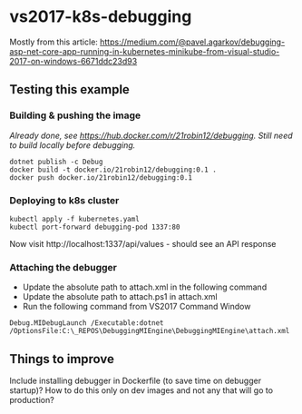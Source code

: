 # vs2017-k8s-debugging

Mostly from this article: https://medium.com/@pavel.agarkov/debugging-asp-net-core-app-running-in-kubernetes-minikube-from-visual-studio-2017-on-windows-6671ddc23d93

## Testing this example

### Building & pushing the image

*Already done, see https://hub.docker.com/r/21robin12/debugging. Still need to build locally before debugging.* 

```
dotnet publish -c Debug
docker build -t docker.io/21robin12/debugging:0.1 .
docker push docker.io/21robin12/debugging:0.1
```

### Deploying to k8s cluster

```
kubectl apply -f kubernetes.yaml
kubectl port-forward debugging-pod 1337:80
```

Now visit http://localhost:1337/api/values - should see an API response

### Attaching the debugger

 - Update the absolute path to attach.xml in the following command
 - Update the absolute path to attach.ps1 in attach.xml
 - Run the following command from VS2017 Command Window
 
```
Debug.MIDebugLaunch /Executable:dotnet /OptionsFile:C:\_REPOS\DebuggingMIEngine\DebuggingMIEngine\attach.xml
```

## Things to improve

Include installing debugger in Dockerfile (to save time on debugger startup)? How to do this only on dev images and not any that will go to production?
